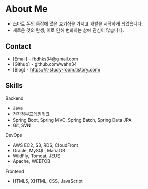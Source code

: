 # About Me
- 스마트 폰의 등장에 많은 호기심을 가지고 개발을 시작하게 되었습니다.
- 새로운 것의 탄생, 이로 인해 변화하는 삶에 관심이 많습니다.

## Contact
- [Email] - fbdhks34@gmail.com
- [Github] - github.com/wahn34
- [Blog] - https://it-study-room.tistory.com/

## Skills
Backend
- Java
- 전자정부프레임워크
- Spring Boot, Spring MVC, Spring Batch, Spring Data JPA
- Git, SVN

DevOps
- AWS EC2, S3, RDS, CloudFront
- Oracle, MySQL, MariaDB
- WildFly, Tomcat, JEUS
- Apache, WEBTOB

Frontend
- HTML5, XHTML, CSS, JavaScript

